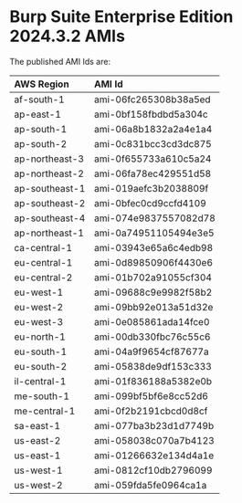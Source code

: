 # Burp Suite Enterprise Edition 2024.3.2 AMIs

The published AMI Ids are:

| AWS Region | AMI Id |
| :--------- | :----- |
| af-south-1 | ami-06fc265308b38a5ed |
| ap-east-1 | ami-0bf158fbdbd5a304c |
| ap-south-1 | ami-06a8b1832a2a4e1a4 |
| ap-south-2 | ami-0c831bcc3cd3dc875 |
| ap-northeast-3 | ami-0f655733a610c5a24 |
| ap-northeast-2 | ami-06fa78ec429551d58 |
| ap-southeast-1 | ami-019aefc3b2038809f |
| ap-southeast-2 | ami-0bfec0cd9ccfd4109 |
| ap-southeast-4 | ami-074e9837557082d78 |
| ap-northeast-1 | ami-0a74951105494e3e5 |
| ca-central-1 | ami-03943e65a6c4edb98 |
| eu-central-1 | ami-0d89850906f4430e6 |
| eu-central-2 | ami-01b702a91055cf304 |
| eu-west-1 | ami-09688c9e9982f58b2 |
| eu-west-2 | ami-09bb92e013a51d32e |
| eu-west-3 | ami-0e085861ada14fce0 |
| eu-north-1 | ami-00db330fbc76c55c6 |
| eu-south-1 | ami-04a9f9654cf87677a |
| eu-south-2 | ami-05838de9df153c333 |
| il-central-1 | ami-01f836188a5382e0b |
| me-south-1 | ami-099bf5bf6e8cc52d6 |
| me-central-1 | ami-0f2b2191cbcd0d8cf |
| sa-east-1 | ami-077ba3b23d1d7749b |
| us-east-2 | ami-058038c070a7b4123 |
| us-east-1 | ami-01266632e134d4a1e |
| us-west-1 | ami-0812cf10db2796099 |
| us-west-2 | ami-059fda5fe0964ca1a |
